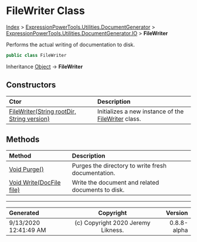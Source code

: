 ﻿# FileWriter Class

[Index](../index.md) > [ExpressionPowerTools.Utilities.DocumentGenerator](ExpressionPowerTools.Utilities.DocumentGenerator.a.md) > [ExpressionPowerTools.Utilities.DocumentGenerator.IO](ExpressionPowerTools.Utilities.DocumentGenerator.IO.n.md) > **FileWriter**

Performs the actual writing of documentation to disk.

```csharp
public class FileWriter
```

Inheritance [Object](https://docs.microsoft.com/dotnet/api/system.object) → **FileWriter**

## Constructors

| Ctor | Description |
| :-- | :-- |
| [FileWriter(String rootDir, String version)](ExpressionPowerTools.Utilities.DocumentGenerator.IO.FileWriter.ctor.md#filewriterstring-rootdir-string-version) | Initializes a new instance of the [FileWriter](ExpressionPowerTools.Utilities.DocumentGenerator.IO.FileWriter.cs.md) class. |
## Methods

| Method | Description |
| :-- | :-- |
| [Void Purge()](ExpressionPowerTools.Utilities.DocumentGenerator.IO.FileWriter.Purge.m.md) | Purges the directory to write fresh documentation. |
| [Void Write(DocFile file)](ExpressionPowerTools.Utilities.DocumentGenerator.IO.FileWriter.Write.m.md) | Write the document and related documents to disk. |

---

| Generated | Copyright | Version |
| :-- | :-: | --: |
| 9/13/2020 12:41:49 AM | (c) Copyright 2020 Jeremy Likness. | 0.8.8-alpha |

